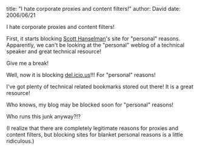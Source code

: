 
title: "I hate corporate proxies and content filters!"
author: David
date: 2006/06/21

I hate corporate proxies and content filters!

First, it starts blocking [Scott Hanselman](http://www.hanselman.com/blog/)'s site for "personal" reasons. Apparently, we can't be looking at the "personal" weblog of a technical speaker and great technical resource!

Give me a break!

Well, now it is blocking [del.icio.us](http://del.icio.us)!!! For "personal" reasons!

I've got plenty of technical related bookmarks stored out there! It is a great resource!

Who knows, my blog may be blocked soon for "personal" reasons!

Who runs this junk anyway?!?

(I realize that there are completely legitimate reasons for proxies and content filters, but blocking sites for blanket personal reasons is a little ridiculous.)
